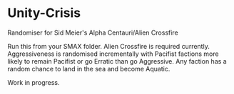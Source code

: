 # Unity-Crisis
Randomiser for Sid Meier's Alpha Centauri/Alien Crossfire

Run this from your SMAX folder. Alien Crossfire is required currently.
Aggressiveness is randomised incrementally with Pacifist factions more likely to remain Pacifist or go Erratic than go Aggressive.
Any faction has a random chance to land in the sea and become Aquatic.

Work in progress.
